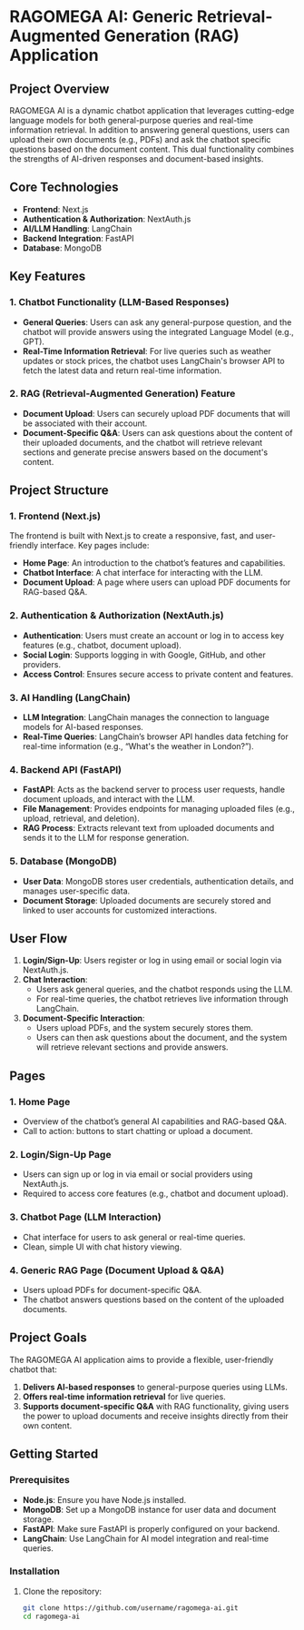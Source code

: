 # RAGOMEGA AI: Generic Retrieval-Augmented Generation (RAG) Application

## Project Overview

RAGOMEGA AI is a dynamic chatbot application that leverages cutting-edge language models for both general-purpose queries and real-time information retrieval. In addition to answering general questions, users can upload their own documents (e.g., PDFs) and ask the chatbot specific questions based on the document content. This dual functionality combines the strengths of AI-driven responses and document-based insights.

## Core Technologies

- **Frontend**: Next.js
- **Authentication & Authorization**: NextAuth.js
- **AI/LLM Handling**: LangChain
- **Backend Integration**: FastAPI
- **Database**: MongoDB

## Key Features

### 1. Chatbot Functionality (LLM-Based Responses)
- **General Queries**: Users can ask any general-purpose question, and the chatbot will provide answers using the integrated Language Model (e.g., GPT).
- **Real-Time Information Retrieval**: For live queries such as weather updates or stock prices, the chatbot uses LangChain's browser API to fetch the latest data and return real-time information.

### 2. RAG (Retrieval-Augmented Generation) Feature
- **Document Upload**: Users can securely upload PDF documents that will be associated with their account.
- **Document-Specific Q&A**: Users can ask questions about the content of their uploaded documents, and the chatbot will retrieve relevant sections and generate precise answers based on the document's content.

## Project Structure

### 1. Frontend (Next.js)
The frontend is built with Next.js to create a responsive, fast, and user-friendly interface. Key pages include:
- **Home Page**: An introduction to the chatbot’s features and capabilities.
- **Chatbot Interface**: A chat interface for interacting with the LLM.
- **Document Upload**: A page where users can upload PDF documents for RAG-based Q&A.

### 2. Authentication & Authorization (NextAuth.js)
- **Authentication**: Users must create an account or log in to access key features (e.g., chatbot, document upload).
- **Social Login**: Supports logging in with Google, GitHub, and other providers.
- **Access Control**: Ensures secure access to private content and features.

### 3. AI Handling (LangChain)
- **LLM Integration**: LangChain manages the connection to language models for AI-based responses.
- **Real-Time Queries**: LangChain’s browser API handles data fetching for real-time information (e.g., “What's the weather in London?”).

### 4. Backend API (FastAPI)
- **FastAPI**: Acts as the backend server to process user requests, handle document uploads, and interact with the LLM.
- **File Management**: Provides endpoints for managing uploaded files (e.g., upload, retrieval, and deletion).
- **RAG Process**: Extracts relevant text from uploaded documents and sends it to the LLM for response generation.

### 5. Database (MongoDB)
- **User Data**: MongoDB stores user credentials, authentication details, and manages user-specific data.
- **Document Storage**: Uploaded documents are securely stored and linked to user accounts for customized interactions.

## User Flow

1. **Login/Sign-Up**: Users register or log in using email or social login via NextAuth.js. 
2. **Chat Interaction**: 
   - Users ask general queries, and the chatbot responds using the LLM.
   - For real-time queries, the chatbot retrieves live information through LangChain.
3. **Document-Specific Interaction**: 
   - Users upload PDFs, and the system securely stores them.
   - Users can then ask questions about the document, and the system will retrieve relevant sections and provide answers.

## Pages

### 1. Home Page
- Overview of the chatbot’s general AI capabilities and RAG-based Q&A.
- Call to action: buttons to start chatting or upload a document.

### 2. Login/Sign-Up Page
- Users can sign up or log in via email or social providers using NextAuth.js.
- Required to access core features (e.g., chatbot and document upload).

### 3. Chatbot Page (LLM Interaction)
- Chat interface for users to ask general or real-time queries.
- Clean, simple UI with chat history viewing.

### 4. Generic RAG Page (Document Upload & Q&A)
- Users upload PDFs for document-specific Q&A.
- The chatbot answers questions based on the content of the uploaded documents.

## Project Goals

The RAGOMEGA AI application aims to provide a flexible, user-friendly chatbot that:
1. **Delivers AI-based responses** to general-purpose queries using LLMs.
2. **Offers real-time information retrieval** for live queries.
3. **Supports document-specific Q&A** with RAG functionality, giving users the power to upload documents and receive insights directly from their own content.

## Getting Started

### Prerequisites
- **Node.js**: Ensure you have Node.js installed.
- **MongoDB**: Set up a MongoDB instance for user data and document storage.
- **FastAPI**: Make sure FastAPI is properly configured on your backend.
- **LangChain**: Use LangChain for AI model integration and real-time queries.

### Installation

1. Clone the repository:
   ```bash
   git clone https://github.com/username/ragomega-ai.git
   cd ragomega-ai
